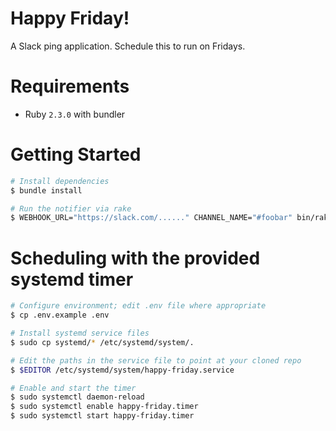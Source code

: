 # Happy Friday!

A Slack ping application. Schedule this to run on Fridays.

# Requirements

 - Ruby `2.3.0` with bundler

# Getting Started

```bash
# Install dependencies
$ bundle install

# Run the notifier via rake
$ WEBHOOK_URL="https://slack.com/......" CHANNEL_NAME="#foobar" bin/rake friday
```

# Scheduling with the provided systemd timer

```bash
# Configure environment; edit .env file where appropriate
$ cp .env.example .env

# Install systemd service files
$ sudo cp systemd/* /etc/systemd/system/.

# Edit the paths in the service file to point at your cloned repo
$ $EDITOR /etc/systemd/system/happy-friday.service

# Enable and start the timer
$ sudo systemctl daemon-reload
$ sudo systemctl enable happy-friday.timer
$ sudo systemctl start happy-friday.timer
```
